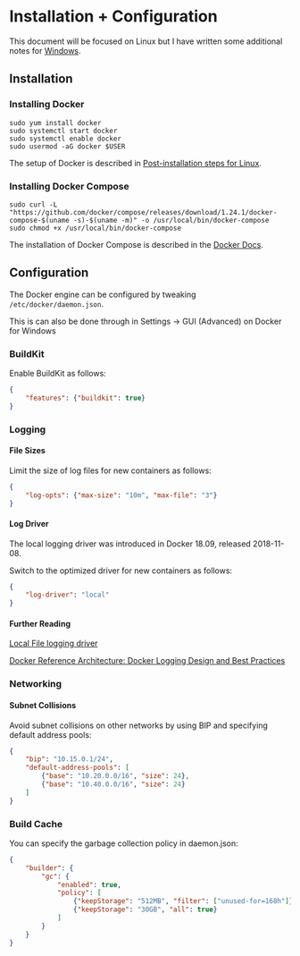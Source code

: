 # Installation + Configuration

This document will be focused on Linux but I have written some additional notes for [Windows](Windows.md).

## Installation

### Installing Docker

```
sudo yum install docker
sudo systemctl start docker
sudo systemctl enable docker
sudo usermod -aG docker $USER
```

The setup of Docker is described in [Post-installation steps for Linux](https://docs.docker.com/install/linux/linux-postinstall/).

### Installing Docker Compose

```
sudo curl -L "https://github.com/docker/compose/releases/download/1.24.1/docker-compose-$(uname -s)-$(uname -m)" -o /usr/local/bin/docker-compose
sudo chmod +x /usr/local/bin/docker-compose
```

The installation of Docker Compose is described in the [Docker Docs](https://docs.docker.com/compose/install/).



## Configuration

The Docker engine can be configured by tweaking `/etc/docker/daemon.json`.

This is can also be done through in Settings -> GUI (Advanced) on Docker for Windows

### BuildKit

Enable BuildKit as follows:

```json
{
    "features": {"buildkit": true}
}
```



### Logging

#### File Sizes

Limit the size of log files for new containers as follows:

```json
{
    "log-opts": {"max-size": "10m", "max-file": "3"}
}
```

#### Log Driver

The local logging driver was introduced in Docker 18.09, released 2018-11-08.

Switch to the optimized driver for new containers as follows:

```json
{
    "log-driver": "local"
}
```

#### Further Reading

[Local File logging driver](https://docs.docker.com/config/containers/logging/local/)

[Docker Reference Architecture: Docker Logging Design and Best Practices](https://success.docker.com/article/logging-best-practices)



### Networking

#### Subnet Collisions

Avoid subnet collisions on other networks by using BIP and specifying default address pools:

```json
{
    "bip": "10.15.0.1/24",
    "default-address-pools": [
        {"base": "10.20.0.0/16", "size": 24},
        {"base": "10.40.0.0/16", "size": 24}
    ]
}
```



### Build Cache

You can specify the garbage collection policy in daemon.json:

```json
{
    "builder": {
        "gc": {
            "enabled": true,
            "policy": [
                {"keepStorage": "512MB", "filter": ["unused-for=168h"]},
                {"keepStorage": "30GB", "all": true}
            ]
        }
    }
}
```

